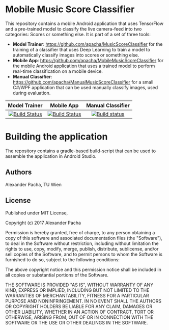 # Mobile Music Score Classifier

This repository contains a mobile Android application that uses TensorFlow and a pre-trained
model to classify the live camera-feed into two categories: Scores or something else.
It is part of a set of three tools:

* **Model Trainer**: https://github.com/apacha/MusicScoreClassifier for the training of a classifier that uses Deep Learning to train a model to automatically classify images into scores or something else.
* **Mobile App**: https://github.com/apacha/MobileMusicScoreClassifier for the mobile Android application that uses a trained model to perform real-time classification on a mobile device.
* **Manual Classifier**: https://github.com/apacha/ManualMusicScoreClassifier for a small C#/WPF application that can be used manually classify images, used during evaluation.

|Model Trainer|Mobile App|Manual Classifier|
|:----:|:-----:|:-----:|
|[![Build Status](https://travis-ci.org/apacha/MusicScoreClassifier.svg?branch=master)](https://travis-ci.org/apacha/MusicScoreClassifier)|[![Build Status](https://travis-ci.org/apacha/MobileMusicScoreClassifier.svg?branch=master)](https://travis-ci.org/apacha/MobileMusicScoreClassifier)|[![Build status](https://ci.appveyor.com/api/projects/status/4715vyioa98eje0k?svg=true)](https://ci.appveyor.com/project/apacha/manualmusicscoreclassifier)|

# Building the application
The repository contains a gradle-based build-script that can be used to assemble the application in Android Studio.

## Authors
Alexander Pacha, TU Wien

## License

Published under MIT License,

Copyright (c) 2017 Alexander Pacha

Permission is hereby granted, free of charge, to any person obtaining a copy
of this software and associated documentation files (the "Software"), to deal
in the Software without restriction, including without limitation the rights
to use, copy, modify, merge, publish, distribute, sublicense, and/or sell
copies of the Software, and to permit persons to whom the Software is
furnished to do so, subject to the following conditions:

The above copyright notice and this permission notice shall be included in all
copies or substantial portions of the Software.

THE SOFTWARE IS PROVIDED "AS IS", WITHOUT WARRANTY OF ANY KIND, EXPRESS OR
IMPLIED, INCLUDING BUT NOT LIMITED TO THE WARRANTIES OF MERCHANTABILITY,
FITNESS FOR A PARTICULAR PURPOSE AND NONINFRINGEMENT. IN NO EVENT SHALL THE
AUTHORS OR COPYRIGHT HOLDERS BE LIABLE FOR ANY CLAIM, DAMAGES OR OTHER
LIABILITY, WHETHER IN AN ACTION OF CONTRACT, TORT OR OTHERWISE, ARISING FROM,
OUT OF OR IN CONNECTION WITH THE SOFTWARE OR THE USE OR OTHER DEALINGS IN THE
SOFTWARE.

